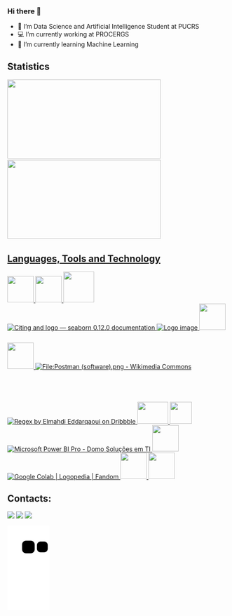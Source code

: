 ### Hi there 👋

- 🎲 I’m Data Science and Artificial Intelligence Student at PUCRS
- 💻 I’m currently working at PROCERGS
- 🤖 I’m currently learning Machine Learning

## Statistics

<div>
<a href="https://github.com/joaomoura05">
<img height="180em" src="https://github-readme-stats.vercel.app/api/top-langs/?username=joaomoura05&layout=compact&langs_count=7&theme=dark" width="350" height="350"/>
<img height="180em" src="https://github-readme-stats.vercel.app/api?username=joaomoura05&show_icons=true&theme=dark&include_all_commits=true&count_private=true" width="350" height="350"/>
</div>

## Languages, Tools and Technology

<img src="https://cdn.jsdelivr.net/gh/devicons/devicon/icons/python/python-original-wordmark.svg" width="60" height="60"/>
<img src="https://cdn.jsdelivr.net/gh/devicons/devicon/icons/pandas/pandas-original-wordmark.svg"  width="60" height="60"/>
<img src="https://cdn.jsdelivr.net/gh/devicons/devicon/icons/numpy/numpy-original-wordmark.svg" width="70" height="70"/>
<img src="https://seaborn.pydata.org/_images/logo-tall-lightbg.svg" jsaction="load:XAeZkd;" jsname="HiaYvf" class="n3VNCb KAlRDb" alt="Citing and logo — seaborn 0.12.0 documentation" data-noaft="1" width="60" height="60" />
<img src="https://matplotlib.org/_static/images/logo_dark.svg" class="logo__image only-dark" alt="Logo image" width="60" height="60"/>
<img src="https://cdn.jsdelivr.net/gh/devicons/devicon/icons/flask/flask-original-wordmark.svg" width="60" height="60"/>

<img src="https://cdn.jsdelivr.net/gh/devicons/devicon/icons/html5/html5-original-wordmark.svg" width="60" height="60"/>   
<img src="https://upload.wikimedia.org/wikipedia/commons/c/c2/Postman_%28software%29.png" jsaction="load:XAeZkd;" jsname="HiaYvf" class="n3VNCb KAlRDb" alt="File:Postman (software).png - Wikimedia Commons" data-noaft="1" style="width: 110px; height: 35px; margin: 71.8444px 0px;"/>
<img src="https://cdn.dribbble.com/users/439666/screenshots/10177720/media/641bf8537e2b92f74ce79746aab8c443.jpg?compress=1&amp;resize=400x300&amp;vertical=top" jsaction="load:XAeZkd;" jsname="HiaYvf" class="n3VNCb KAlRDb" alt="Regex by Elmahdi Eddarqaoui on Dribbble" data-noaft="1" width="60" height="50"/>

<img src="https://cdn.jsdelivr.net/gh/devicons/devicon/icons/oracle/oracle-original.svg" width="70" height="50"/>
<img src="https://cdn.jsdelivr.net/gh/devicons/devicon/icons/mongodb/mongodb-original-wordmark.svg" width="50" height="50"/>
<img src="https://www.domosolucoes.com.br/wp-content/uploads/2020/09/power-bi.jpg" jsaction="load:XAeZkd;" jsname="HiaYvf" class="n3VNCb KAlRDb" alt="Microsoft Power BI Pro - Domo Soluções em TI" data-noaft="1" width="60" height="60"/>
<img src="https://cdn.jsdelivr.net/gh/devicons/devicon/icons/vscode/vscode-original-wordmark.svg" width="60" height="60"/>
<img src="https://static.wikia.nocookie.net/logopedia/images/d/d8/Colab.png/revision/latest?cb=20201019223838" jsaction="load:XAeZkd;" jsname="HiaYvf" class="n3VNCb KAlRDb" alt="Google Colab | Logopedia | Fandom" data-noaft="1" width="80" height="50"/>
<img src="https://cdn.jsdelivr.net/gh/devicons/devicon/icons/jupyter/jupyter-original-wordmark.svg"  width="60" height="60"/>         
<img src="https://cdn.jsdelivr.net/gh/devicons/devicon/icons/java/java-original-wordmark.svg"  width="60" height="60"/>
          
          
<a></a>

## Contacts:

<div>
<a href="https://www.linkedin.com/in/joão-pedro-de-moura-medeiros-aaab05202/" target="_blank"><img src="https://img.shields.io/badge/-LinkedIn-%230077B5?style=for-the-badge&logo=linkedin&logoColor=white" target="_blank"></a> 
<a href = "mailto:joaomoura70718@gmail.com"><img src="https://img.shields.io/badge/Gmail-D14836?style=for-the-badge&logo=gmail&logoColor=white" target="_blank"></a> 
<a href="https://instagram.com/jp.mouraa" target="_blank"><img src="https://img.shields.io/badge/-Instagram-%23E4405F?style=for-the-badge&logo=instagram&logoColor=white" target="_blank"></a>
</div> 

![Snake animation](https://github.com/joaomoura05/joaomoura05/blob/output/github-contribution-grid-snake.svg)               
